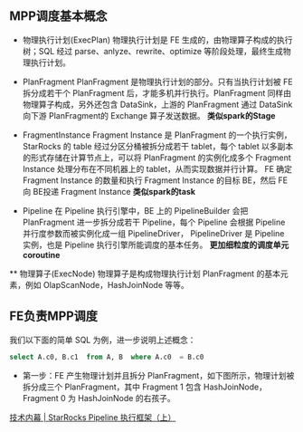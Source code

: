 
## MPP调度基本概念
* 物理执行计划(ExecPlan)
    物理执行计划是 FE 生成的，由物理算子构成的执行树；SQL 经过 parse、anlyze、rewrite、optimize 等阶段处理，最终生成物理执行计划。

* PlanFragment
    PlanFragment 是物理执行计划的部分。只有当执行计划被 FE 拆分成若干个 PlanFragment 后，才能多机并行执行。PlanFragment 同样由物理算子构成，另外还包含 DataSink，上游的 PlanFragment 通过 DataSink 向下游 PlanFragment的 Exchange 算子发送数据。
    **类似spark的Stage**

* FragmentInstance
    Fragment Instance 是 PlanFragment 的一个执行实例，StarRocks 的 table 经过分区分桶被拆分成若干 tablet，每个 tablet 以多副本的形式存储在计算节点上，可以将 PlanFragment 的实例化成多个 Fragment Instance 处理分布在不同机器上的 tablet，从而实现数据并行计算。
    FE 确定 Fragment Instance 的数量和执行 Fragment Instance 的目标 BE，然后 FE 向 BE投递 Fragment Instance
    **类似spark的task**

* Pipeline
    在 Pipeline 执行引擎中，BE 上的 PipelineBuilder 会把 PlanFragment 进一步拆分成若干 Pipeline，每个 Pipeline 会根据 Pipeline 并行度参数而被实例化成一组 PipelineDriver， PipelineDriver 是 Pipeline 实例，也是 Pipeline 执行引擎所能调度的基本任务。
    **更加细粒度的调度单元coroutine**

** 物理算子(ExecNode)
    物理算子是构成物理执行计划 PlanFragment 的基本元素，例如 OlapScanNode，HashJoinNode 等等。

## FE负责MPP调度
我们以下面的简单 SQL 为例，进一步说明上述概念：
```sql
select A.c0, B.c1  from A, B  where A.c0  = B.c0
```
* 第一步：FE 产生物理计划并且拆分 PlanFragment，如下图所示，物理计划被拆分成三个 PlanFragment，其中 Fragment 1 包含 HashJoinNode，Fragment 0 为 HashJoinNode 的右孩子。


[技术内幕 | StarRocks Pipeline 执行框架（上）](https://mp.weixin.qq.com/s/fgNwk2DyijKM4D9L77LQNA)